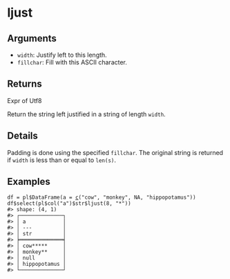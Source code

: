 # ljust

## Arguments

- `width`: Justify left to this length.
- `fillchar`: Fill with this ASCII character.

## Returns

Expr of Utf8

Return the string left justified in a string of length `width`.

## Details

Padding is done using the specified `fillchar`. The original string is returned if `width` is less than or equal to `len(s)`.

## Examples

<pre class='r-example'><code><span class='r-in'><span><span class='va'>df</span> <span class='op'>=</span> <span class='va'>pl</span><span class='op'>$</span><span class='fu'>DataFrame</span><span class='op'>(</span>a <span class='op'>=</span> <span class='fu'><a href='https://rdrr.io/r/base/c.html'>c</a></span><span class='op'>(</span><span class='st'>"cow"</span>, <span class='st'>"monkey"</span>, <span class='cn'>NA</span>, <span class='st'>"hippopotamus"</span><span class='op'>)</span><span class='op'>)</span></span></span>
<span class='r-in'><span><span class='va'>df</span><span class='op'>$</span><span class='fu'>select</span><span class='op'>(</span><span class='va'>pl</span><span class='op'>$</span><span class='fu'>col</span><span class='op'>(</span><span class='st'>"a"</span><span class='op'>)</span><span class='op'>$</span><span class='va'>str</span><span class='op'>$</span><span class='fu'>ljust</span><span class='op'>(</span><span class='fl'>8</span>, <span class='st'>"*"</span><span class='op'>)</span><span class='op'>)</span></span></span>
<span class='r-out co'><span class='r-pr'>#&gt;</span> shape: (4, 1)</span>
<span class='r-out co'><span class='r-pr'>#&gt;</span> ┌──────────────┐</span>
<span class='r-out co'><span class='r-pr'>#&gt;</span> │ a            │</span>
<span class='r-out co'><span class='r-pr'>#&gt;</span> │ ---          │</span>
<span class='r-out co'><span class='r-pr'>#&gt;</span> │ str          │</span>
<span class='r-out co'><span class='r-pr'>#&gt;</span> ╞══════════════╡</span>
<span class='r-out co'><span class='r-pr'>#&gt;</span> │ cow*****     │</span>
<span class='r-out co'><span class='r-pr'>#&gt;</span> │ monkey**     │</span>
<span class='r-out co'><span class='r-pr'>#&gt;</span> │ null         │</span>
<span class='r-out co'><span class='r-pr'>#&gt;</span> │ hippopotamus │</span>
<span class='r-out co'><span class='r-pr'>#&gt;</span> └──────────────┘</span>
 </code></pre>